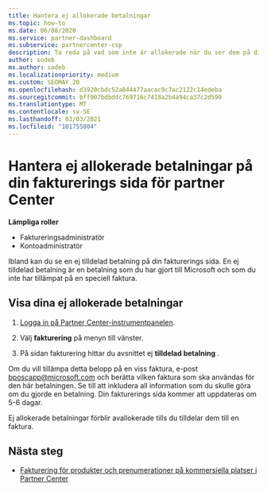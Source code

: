 ```yaml
---
title: Hantera ej allokerade betalningar
ms.topic: how-to
ms.date: 06/08/2020
ms.service: partner-dashboard
ms.subservice: partnercenter-csp
description: Ta reda på vad som inte är allokerade när du ser dem på din fakturerings sida för partner Center. Lär dig också hur du tillämpar dem på dina fakturor.
author: sodeb
ms.author: sodeb
ms.localizationpriority: medium
ms.custom: SEOMAY.20
ms.openlocfilehash: d3920cbdc52a844477aacac9c7ac2122c14edeba
ms.sourcegitcommit: bff907bdbddc769716c7418a2b4a94ca37c2d590
ms.translationtype: MT
ms.contentlocale: sv-SE
ms.lasthandoff: 03/03/2021
ms.locfileid: "101755804"
---
```

# <a name="manage-unallocated-payments-on-your-partner-center-billing-page"></a>Hantera ej allokerade betalningar på din fakturerings sida för partner Center

**Lämpliga roller**

- Faktureringsadministratör
- Kontoadministratör

Ibland kan du se en ej tilldelad betalning på din fakturerings sida. En ej tilldelad betalning är en betalning som du har gjort till Microsoft och som du inte har tillämpat på en speciell faktura.

## <a name="to-view-your-unallocated-payments"></a>Visa dina ej allokerade betalningar

1. [Logga in på Partner Center-instrumentpanelen](https://partner.microsoft.com/dashboard/home).

2. Välj **fakturering** på menyn till vänster.

3. På sidan fakturering hittar du avsnittet ej **tilldelad betalning** . 

Om du vill tillämpa detta belopp på en viss faktura, e-post bposcapp@microsoft.com och berätta vilken faktura som ska användas för den här betalningen. Se till att inkludera all information som du skulle göra om du gjorde en betalning. Din fakturerings sida kommer att uppdateras om 5-6 dagar. 

Ej allokerade betalningar förblir avallokerade tills du tilldelar dem till en faktura. 

## <a name="next-steps"></a>Nästa steg

- [Fakturering för produkter och prenumerationer på kommersiella platser i Partner Center](csp-commercial-marketplace-billing.md)